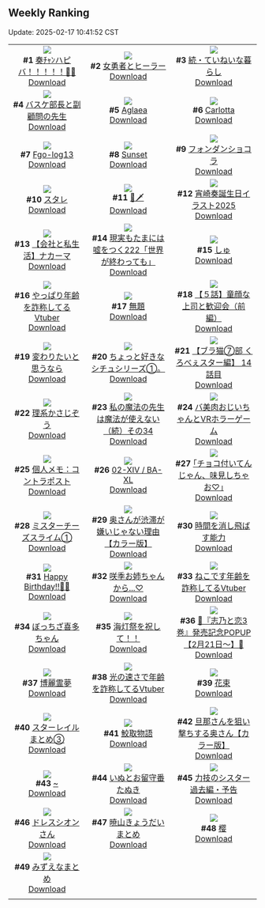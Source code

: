 ## Weekly Ranking
Update: 2025-02-17 10:41:52 CST

|      |      |      |
| :----: | :----: | :----: |
| ![](https://i.pixiv.re/c/240x480/img-master/img/2025/02/10/00/00/07/127076100_p0_master1200.jpg)<br>**#1** [奏ﾁｬﾝハピバ！！！！！🎂🎉](https://www.pixiv.net/artworks/127076100)<br>[Download](https://i.pixiv.re/img-original/img/2025/02/10/00/00/07/127076100_p0.jpg) | ![](https://i.pixiv.re/c/240x480/img-master/img/2025/02/10/20/00/02/127099682_p0_master1200.jpg)<br>**#2** [女勇者とヒーラー](https://www.pixiv.net/artworks/127099682)<br>[Download](https://i.pixiv.re/img-original/img/2025/02/10/20/00/02/127099682_p0.jpg) | ![](https://i.pixiv.re/c/240x480/img-master/img/2025/02/09/07/30/02/127047031_p0_master1200.jpg)<br>**#3** [続・ていねいな暮らし](https://www.pixiv.net/artworks/127047031)<br>[Download](https://i.pixiv.re/img-original/img/2025/02/09/07/30/02/127047031_p0.jpg) |
| ![](https://i.pixiv.re/c/240x480/img-master/img/2025/02/09/20/19/55/127066875_p0_master1200.jpg)<br>**#4** [バスケ部長と副顧問の先生](https://www.pixiv.net/artworks/127066875)<br>[Download](https://i.pixiv.re/img-original/img/2025/02/09/20/19/55/127066875_p0.jpg) | ![](https://i.pixiv.re/c/240x480/img-master/img/2025/02/09/12/29/49/127040783_p0_master1200.jpg)<br>**#5** [Aglaea](https://www.pixiv.net/artworks/127040783)<br>[Download](https://i.pixiv.re/img-original/img/2025/02/09/12/29/49/127040783_p0.png) | ![](https://i.pixiv.re/c/240x480/img-master/img/2025/02/09/00/00/23/127037840_p0_master1200.jpg)<br>**#6** [Carlotta](https://www.pixiv.net/artworks/127037840)<br>[Download](https://i.pixiv.re/img-original/img/2025/02/09/00/00/23/127037840_p0.jpg) |
| ![](https://i.pixiv.re/c/240x480/img-master/img/2025/02/09/00/01/34/127038039_p0_master1200.jpg)<br>**#7** [Fgo-log13](https://www.pixiv.net/artworks/127038039)<br>[Download](https://i.pixiv.re/img-original/img/2025/02/09/00/01/34/127038039_p0.jpg) | ![](https://i.pixiv.re/c/240x480/img-master/img/2025/02/11/00/03/49/127109049_p0_master1200.jpg)<br>**#8** [Sunset](https://www.pixiv.net/artworks/127109049)<br>[Download](https://i.pixiv.re/img-original/img/2025/02/11/00/03/49/127109049_p0.jpg) | ![](https://i.pixiv.re/c/240x480/img-master/img/2025/02/11/20/30/02/127135739_p0_master1200.jpg)<br>**#9** [フォンダンショコラ](https://www.pixiv.net/artworks/127135739)<br>[Download](https://i.pixiv.re/img-original/img/2025/02/11/20/30/02/127135739_p0.png) |
| ![](https://i.pixiv.re/c/240x480/img-master/img/2025/02/10/01/50/14/127080105_p0_master1200.jpg)<br>**#10** [スタレ](https://www.pixiv.net/artworks/127080105)<br>[Download](https://i.pixiv.re/img-original/img/2025/02/10/01/50/14/127080105_p0.jpg) | ![](https://i.pixiv.re/c/240x480/img-master/img/2025/02/10/01/33/58/127079686_p0_master1200.jpg)<br>**#11** [🥒🗡️](https://www.pixiv.net/artworks/127079686)<br>[Download](https://i.pixiv.re/img-original/img/2025/02/10/01/33/58/127079686_p0.jpg) | ![](https://i.pixiv.re/c/240x480/img-master/img/2025/02/10/02/28/08/127080961_p0_master1200.jpg)<br>**#12** [宵崎奏誕生日イラスト2025](https://www.pixiv.net/artworks/127080961)<br>[Download](https://i.pixiv.re/img-original/img/2025/02/10/02/28/08/127080961_p0.jpg) |
| ![](https://i.pixiv.re/c/240x480/img-master/img/2025/02/11/12/00/20/127122096_p0_master1200.jpg)<br>**#13** [【会社と私生活】ナカーマ](https://www.pixiv.net/artworks/127122096)<br>[Download](https://i.pixiv.re/img-original/img/2025/02/11/12/00/20/127122096_p0.jpg) | ![](https://i.pixiv.re/c/240x480/img-master/img/2025/02/09/18/09/59/127061774_p0_master1200.jpg)<br>**#14** [現実もたまには嘘をつく222「世界が終わっても」](https://www.pixiv.net/artworks/127061774)<br>[Download](https://i.pixiv.re/img-original/img/2025/02/09/18/09/59/127061774_p0.jpg) | ![](https://i.pixiv.re/c/240x480/img-master/img/2025/02/10/02/39/25/127081176_p0_master1200.jpg)<br>**#15** [しゅ](https://www.pixiv.net/artworks/127081176)<br>[Download](https://i.pixiv.re/img-original/img/2025/02/10/02/39/25/127081176_p0.jpg) |
| ![](https://i.pixiv.re/c/240x480/img-master/img/2025/02/10/21/03/13/127101992_p0_master1200.jpg)<br>**#16** [やっぱり年齢を詐称してるVtuber](https://www.pixiv.net/artworks/127101992)<br>[Download](https://i.pixiv.re/img-original/img/2025/02/10/21/03/13/127101992_p0.png) | ![](https://i.pixiv.re/c/240x480/img-master/img/2025/02/09/22/38/21/127072591_p0_master1200.jpg)<br>**#17** [無題](https://www.pixiv.net/artworks/127072591)<br>[Download](https://i.pixiv.re/img-original/img/2025/02/09/22/38/21/127072591_p0.jpg) | ![](https://i.pixiv.re/c/240x480/img-master/img/2025/02/11/00/22/49/127109805_p0_master1200.jpg)<br>**#18** [【５話】童顔な上司と歓迎会（前編）](https://www.pixiv.net/artworks/127109805)<br>[Download](https://i.pixiv.re/img-original/img/2025/02/11/00/22/49/127109805_p0.jpg) |
| ![](https://i.pixiv.re/c/240x480/img-master/img/2025/02/10/00/37/02/127078037_p0_master1200.jpg)<br>**#19** [変わりたいと思うなら](https://www.pixiv.net/artworks/127078037)<br>[Download](https://i.pixiv.re/img-original/img/2025/02/10/00/37/02/127078037_p0.png) | ![](https://i.pixiv.re/c/240x480/img-master/img/2025/02/10/10/05/01/127087174_p0_master1200.jpg)<br>**#20** [ちょっと好きなシチュシリーズ①。](https://www.pixiv.net/artworks/127087174)<br>[Download](https://i.pixiv.re/img-original/img/2025/02/10/10/05/01/127087174_p0.jpg) | ![](https://i.pixiv.re/c/240x480/img-master/img/2025/02/10/19/00/54/127097832_p0_master1200.jpg)<br>**#21** [【ブラ猫⑦部 くろべぇスター編】 14話目](https://www.pixiv.net/artworks/127097832)<br>[Download](https://i.pixiv.re/img-original/img/2025/02/10/19/00/54/127097832_p0.png) |
| ![](https://i.pixiv.re/c/240x480/img-master/img/2025/02/10/19/12/42/127098264_p0_master1200.jpg)<br>**#22** [理系かさじぞう](https://www.pixiv.net/artworks/127098264)<br>[Download](https://i.pixiv.re/img-original/img/2025/02/10/19/12/42/127098264_p0.jpg) | ![](https://i.pixiv.re/c/240x480/img-master/img/2025/02/10/00/01/13/127076367_p0_master1200.jpg)<br>**#23** [私の魔法の先生は魔法が使えない（続）その34](https://www.pixiv.net/artworks/127076367)<br>[Download](https://i.pixiv.re/img-original/img/2025/02/10/00/01/13/127076367_p0.jpg) | ![](https://i.pixiv.re/c/240x480/img-master/img/2025/02/09/00/07/02/127038439_p0_master1200.jpg)<br>**#24** [バ美肉おじいちゃんとVRホラーゲーム](https://www.pixiv.net/artworks/127038439)<br>[Download](https://i.pixiv.re/img-original/img/2025/02/09/00/07/02/127038439_p0.jpg) |
| ![](https://i.pixiv.re/c/240x480/img-master/img/2025/02/11/06/00/11/127115916_p0_master1200.jpg)<br>**#25** [個人メモ：コントラポスト](https://www.pixiv.net/artworks/127115916)<br>[Download](https://i.pixiv.re/img-original/img/2025/02/11/06/00/11/127115916_p0.jpg) | ![](https://i.pixiv.re/c/240x480/img-master/img/2025/02/10/00/06/41/127076774_p0_master1200.jpg)<br>**#26** [02-ⅩⅣ / BA-XL](https://www.pixiv.net/artworks/127076774)<br>[Download](https://i.pixiv.re/img-original/img/2025/02/10/00/06/41/127076774_p0.png) | ![](https://i.pixiv.re/c/240x480/img-master/img/2025/02/10/17/10/55/127094739_p0_master1200.jpg)<br>**#27** [｢チョコ付いてんじゃん、味見しちゃお♡｣](https://www.pixiv.net/artworks/127094739)<br>[Download](https://i.pixiv.re/img-original/img/2025/02/10/17/10/55/127094739_p0.jpg) |
| ![](https://i.pixiv.re/c/240x480/img-master/img/2025/02/10/22/25/30/127104990_p0_master1200.jpg)<br>**#28** [ミスターチーズスライム①](https://www.pixiv.net/artworks/127104990)<br>[Download](https://i.pixiv.re/img-original/img/2025/02/10/22/25/30/127104990_p0.png) | ![](https://i.pixiv.re/c/240x480/img-master/img/2025/02/10/00/00/22/127076187_p0_master1200.jpg)<br>**#29** [奥さんが渋滞が嫌いじゃない理由【カラー版】](https://www.pixiv.net/artworks/127076187)<br>[Download](https://i.pixiv.re/img-original/img/2025/02/10/00/00/22/127076187_p0.jpg) | ![](https://i.pixiv.re/c/240x480/img-master/img/2025/02/09/00/48/47/127040112_p0_master1200.jpg)<br>**#30** [時間を消し飛ばす能力](https://www.pixiv.net/artworks/127040112)<br>[Download](https://i.pixiv.re/img-original/img/2025/02/09/00/48/47/127040112_p0.jpg) |
| ![](https://i.pixiv.re/c/240x480/img-master/img/2025/02/10/00/00/07/127076116_master1200.jpg)<br>**#31** [Happy Birthday‼💙🎼](https://www.pixiv.net/artworks/127076116)<br>[Download](https://www.pixiv.net/artworks/127076116) | ![](https://i.pixiv.re/c/240x480/img-master/img/2025/02/10/18/00/13/127095923_p0_master1200.jpg)<br>**#32** [咲季お姉ちゃんから...♡](https://www.pixiv.net/artworks/127095923)<br>[Download](https://i.pixiv.re/img-original/img/2025/02/10/18/00/13/127095923_p0.jpg) | ![](https://i.pixiv.re/c/240x480/img-master/img/2025/02/11/21/26/59/127137872_p0_master1200.jpg)<br>**#33** [ねこです年齢を詐称してるVtuber](https://www.pixiv.net/artworks/127137872)<br>[Download](https://i.pixiv.re/img-original/img/2025/02/11/21/26/59/127137872_p0.png) |
| ![](https://i.pixiv.re/c/240x480/img-master/img/2025/02/10/17/56/36/127095795_p0_master1200.jpg)<br>**#34** [ぼっちざ喜多ちゃん](https://www.pixiv.net/artworks/127095795)<br>[Download](https://i.pixiv.re/img-original/img/2025/02/10/17/56/36/127095795_p0.png) | ![](https://i.pixiv.re/c/240x480/img-master/img/2025/02/09/00/00/16/127037799_p0_master1200.jpg)<br>**#35** [海灯祭を祝して！！](https://www.pixiv.net/artworks/127037799)<br>[Download](https://i.pixiv.re/img-original/img/2025/02/09/00/00/16/127037799_p0.jpg) | ![](https://i.pixiv.re/c/240x480/img-master/img/2025/02/09/00/08/24/127038502_p0_master1200.jpg)<br>**#36** [🩵『志乃と恋3巻』発売記念POPUP【2月21日～】🩷](https://www.pixiv.net/artworks/127038502)<br>[Download](https://i.pixiv.re/img-original/img/2025/02/09/00/08/24/127038502_p0.jpg) |
| ![](https://i.pixiv.re/c/240x480/img-master/img/2025/02/09/00/00/20/127037818_p0_master1200.jpg)<br>**#37** [博麗霊夢](https://www.pixiv.net/artworks/127037818)<br>[Download](https://i.pixiv.re/img-original/img/2025/02/09/00/00/20/127037818_p0.jpg) | ![](https://i.pixiv.re/c/240x480/img-master/img/2025/02/09/21/01/33/127068625_p0_master1200.jpg)<br>**#38** [光の速さで年齢を詐称してるVtuber](https://www.pixiv.net/artworks/127068625)<br>[Download](https://i.pixiv.re/img-original/img/2025/02/09/21/01/33/127068625_p0.png) | ![](https://i.pixiv.re/c/240x480/img-master/img/2025/02/10/15/52/07/127093116_p0_master1200.jpg)<br>**#39** [花束](https://www.pixiv.net/artworks/127093116)<br>[Download](https://i.pixiv.re/img-original/img/2025/02/10/15/52/07/127093116_p0.jpg) |
| ![](https://i.pixiv.re/c/240x480/img-master/img/2025/02/11/20/51/41/127136453_p0_master1200.jpg)<br>**#40** [スターレイルまとめ③](https://www.pixiv.net/artworks/127136453)<br>[Download](https://i.pixiv.re/img-original/img/2025/02/11/20/51/41/127136453_p0.png) | ![](https://i.pixiv.re/c/240x480/img-master/img/2025/02/10/00/32/22/127077904_p0_master1200.jpg)<br>**#41** [鮫取物語](https://www.pixiv.net/artworks/127077904)<br>[Download](https://i.pixiv.re/img-original/img/2025/02/10/00/32/22/127077904_p0.jpg) | ![](https://i.pixiv.re/c/240x480/img-master/img/2025/02/09/00/00/20/127037815_p0_master1200.jpg)<br>**#42** [旦那さんを狙い撃ちする奥さん【カラー版】](https://www.pixiv.net/artworks/127037815)<br>[Download](https://i.pixiv.re/img-original/img/2025/02/09/00/00/20/127037815_p0.jpg) |
| ![](https://i.pixiv.re/c/240x480/img-master/img/2025/02/10/00/00/28/127076216_p0_master1200.jpg)<br>**#43** [~](https://www.pixiv.net/artworks/127076216)<br>[Download](https://i.pixiv.re/img-original/img/2025/02/10/00/00/28/127076216_p0.jpg) | ![](https://i.pixiv.re/c/240x480/img-master/img/2025/02/10/12/34/21/127089666_p0_master1200.jpg)<br>**#44** [いぬとお留守番たぬき](https://www.pixiv.net/artworks/127089666)<br>[Download](https://i.pixiv.re/img-original/img/2025/02/10/12/34/21/127089666_p0.png) | ![](https://i.pixiv.re/c/240x480/img-master/img/2025/02/09/18/56/55/127063750_p0_master1200.jpg)<br>**#45** [力技のシスター過去編・予告](https://www.pixiv.net/artworks/127063750)<br>[Download](https://i.pixiv.re/img-original/img/2025/02/09/18/56/55/127063750_p0.jpg) |
| ![](https://i.pixiv.re/c/240x480/img-master/img/2025/02/09/00/01/51/127038065_p0_master1200.jpg)<br>**#46** [ドレスシオンさん](https://www.pixiv.net/artworks/127038065)<br>[Download](https://i.pixiv.re/img-original/img/2025/02/09/00/01/51/127038065_p0.png) | ![](https://i.pixiv.re/c/240x480/img-master/img/2025/02/09/00/51/17/127040210_p0_master1200.jpg)<br>**#47** [暁山きょうだいまとめ](https://www.pixiv.net/artworks/127040210)<br>[Download](https://i.pixiv.re/img-original/img/2025/02/09/00/51/17/127040210_p0.jpg) | ![](https://i.pixiv.re/c/240x480/img-master/img/2025/02/11/00/19/28/127109700_p0_master1200.jpg)<br>**#48** [樱](https://www.pixiv.net/artworks/127109700)<br>[Download](https://i.pixiv.re/img-original/img/2025/02/11/00/19/28/127109700_p0.jpg) |
| ![](https://i.pixiv.re/c/240x480/img-master/img/2025/02/09/00/44/15/127039952_p0_master1200.jpg)<br>**#49** [みずえなまとめ](https://www.pixiv.net/artworks/127039952)<br>[Download](https://i.pixiv.re/img-original/img/2025/02/09/00/44/15/127039952_p0.jpg) |
|      |      |
